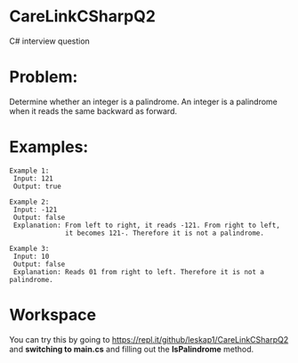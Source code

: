 # CareLinkCSharpQ2
C# interview question

# Problem:
Determine whether an integer is a palindrome. An integer is a palindrome when it reads the same backward as forward.

# Examples:

```
Example 1:
 Input: 121
 Output: true

Example 2:
 Input: -121
 Output: false
 Explanation: From left to right, it reads -121. From right to left,
              it becomes 121-. Therefore it is not a palindrome.

Example 3:
 Input: 10
 Output: false
 Explanation: Reads 01 from right to left. Therefore it is not a palindrome.
```

# Workspace

You can try this by going to https://repl.it/github/leskap1/CareLinkCSharpQ2 and **switching to main.cs** and filling out the **IsPalindrome** method. 
